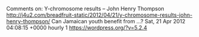 Comments on: Y-chromosome results – John Henry Thompson http://j4u2.com/breadfruit-static/2012/04/21/y-chromosome-results-john-henry-thompson/ Can Jamaican youth benefit from ...? Sat, 21 Apr 2012 04:08:15 +0000  hourly   1  https://wordpress.org/?v=5.2.4